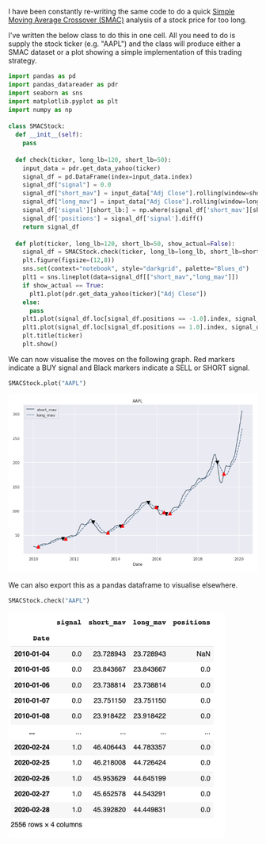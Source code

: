 I have been constantly re-writing the same code to do a quick [Simple Moving Average Crossover (SMAC)](https://en.m.wikipedia.org/wiki/Moving_average_crossover) analysis of a stock price for too long.

I've written the below class to do this in one cell. All you need to do is supply the stock ticker (e.g. "AAPL") and the class will produce either a SMAC dataset or a plot showing a simple implementation of this trading strategy.

```python
import pandas as pd
import pandas_datareader as pdr
import seaborn as sns
import matplotlib.pyplot as plt
import numpy as np

class SMACStock:
  def __init__(self):
    pass
  
  def check(ticker, long_lb=120, short_lb=50):
    input_data = pdr.get_data_yahoo(ticker)
    signal_df = pd.DataFrame(index=input_data.index)
    signal_df["signal"] = 0.0
    signal_df["short_mav"] = input_data["Adj Close"].rolling(window=short_lb, center=False, min_periods=1).mean()
    signal_df["long_mav"] = input_data["Adj Close"].rolling(window=long_lb, center=False, min_periods=1).mean()
    signal_df['signal'][short_lb:] = np.where(signal_df['short_mav'][short_lb:] > signal_df['long_mav'][short_lb:], 1.0, 0.0)
    signal_df['positions'] = signal_df['signal'].diff()
    return signal_df

  def plot(ticker, long_lb=120, short_lb=50, show_actual=False):
    signal_df = SMACStock.check(ticker, long_lb=long_lb, short_lb=short_lb)
    plt.figure(figsize=(12,8))
    sns.set(context="notebook", style="darkgrid", palette="Blues_d")
    plt1 = sns.lineplot(data=signal_df[["short_mav","long_mav"]])
    if show_actual == True:
      plt1.plot(pdr.get_data_yahoo(ticker)["Adj Close"])
    else:
      pass
    plt1.plot(signal_df.loc[signal_df.positions == -1.0].index, signal_df.short_mav[signal_df.positions == -1.0],'v', markersize=10, color='k')
    plt1.plot(signal_df.loc[signal_df.positions == 1.0].index, signal_df.short_mav[signal_df.positions == 1.0],'^', markersize=10, color='r')
    plt.title(ticker)
    plt.show()
```

We can now visualise the moves on the following graph. Red markers indicate a BUY signal and Black markers indicate a SELL or SHORT signal.

```python
SMACStock.plot("AAPL")
```
![Graph](https://raw.githubusercontent.com/jackemcpherson/jackemcpherson.github.io/master/images/Screenshot_2020-02-29%20Google%20Colaboratory.png)

We can also export this as a pandas dataframe to visualise elsewhere.

```python
SMACStock.check("AAPL")
```
![Output](https://raw.githubusercontent.com/jackemcpherson/jackemcpherson.github.io/master/images/Screenshot_2020-02-29%20Google%20Colaboratory(1).png)
